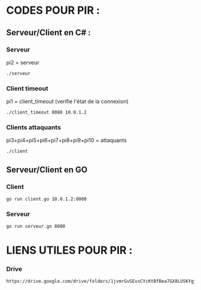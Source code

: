 # CODES POUR PIR : 

## Serveur/Client en C# :

### Serveur

pi2 = serveur
```shell
./serveur
```


### Client timeout

pi1 = client_timeout (verifie l'état de la connexion)
```shell
./client_timeout 8080 10.0.1.2
```


### Clients attaquants

pi3+pi4+pi5+pi6+pi7+pi8+pi9+pi10 = attaquants

```shell
./client
```




## Serveur/Client en GO

### Client

```shell
go run client.go 10.0.1.2:8080
```

### Serveur

```shell
go run serveur.go 8080
```


# LIENS UTILES POUR PIR : 

### Drive

```shell
https://drive.google.com/drive/folders/1jvmrGvSEvxCYcKtBfBea7GX8LUSKYgjg
```

